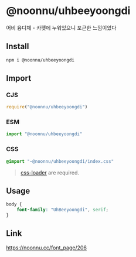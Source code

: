 # @noonnu/uhbeeyoongdi
어비 융디체 - 카펫에 누워있으니 포근한 느낌이었다

## Install
```sh
npm i @noonnu/uhbeeyoongdi
```
## Import
### CJS
```js
require("@noonnu/uhbeeyoongdi")
```
### ESM
```js
import "@noonnu/uhbeeyoongdi"
```
### CSS 
```css
@import "~@noonnu/uhbeeyoongdi/index.css"
```
> [css-loader](https://github.com/webpack-contrib/css-loader) are required.

## Usage
```css
body {
    font-family: "UhBeeyoongdi", serif;
}
```

## Link
https://noonnu.cc/font_page/206